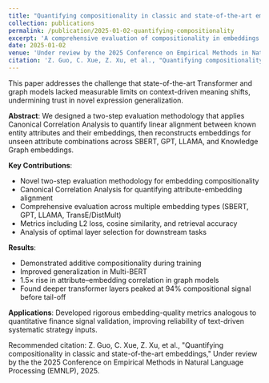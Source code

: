```yaml
---
title: "Quantifying compositionality in classic and state-of-the-art embeddings"
collection: publications
permalink: /publication/2025-01-02-quantifying-compositionality
excerpt: 'A comprehensive evaluation of compositionality in embeddings across SBERT, GPT, LLAMA, and Knowledge Graph embeddings.'
date: 2025-01-02
venue: 'Under review by the 2025 Conference on Empirical Methods in Natural Language Processing (EMNLP)'
citation: 'Z. Guo, C. Xue, Z. Xu, et al., "Quantifying compositionality in classic and state-of-the-art embeddings," Under review by the 2025 Conference on Empirical Methods in Natural Language Processing (EMNLP), 2025.'
---
```


This paper addresses the challenge that state-of-the-art Transformer and graph models lacked measurable limits on context-driven meaning shifts, undermining trust in novel expression generalization.

**Abstract**: We designed a two-step evaluation methodology that applies Canonical Correlation Analysis to quantify linear alignment between known entity attributes and their embeddings, then reconstructs embeddings for unseen attribute combinations across SBERT, GPT, LLAMA, and Knowledge Graph embeddings.

**Key Contributions**:
- Novel two-step evaluation methodology for embedding compositionality
- Canonical Correlation Analysis for quantifying attribute-embedding alignment
- Comprehensive evaluation across multiple embedding types (SBERT, GPT, LLAMA, TransE/DistMult)
- Metrics including L2 loss, cosine similarity, and retrieval accuracy
- Analysis of optimal layer selection for downstream tasks

**Results**: 
- Demonstrated additive compositionality during training
- Improved generalization in Multi-BERT 
- 1.5× rise in attribute–embedding correlation in graph models
- Found deeper transformer layers peaked at 94% compositional signal before tail-off

**Applications**: Developed rigorous embedding-quality metrics analogous to quantitative finance signal validation, improving reliability of text-driven systematic strategy inputs.

Recommended citation: Z. Guo, C. Xue, Z. Xu, et al., "Quantifying compositionality in classic and state-of-the-art embeddings," Under review by the the 2025 Conference on Empirical Methods in Natural Language Processing (EMNLP), 2025.